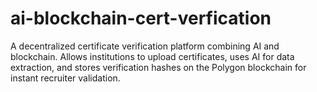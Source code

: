 # ai-blockchain-cert-verfication
A decentralized certificate verification platform combining AI and blockchain. Allows institutions to upload certificates, uses AI for data extraction, and stores verification hashes on the Polygon blockchain for instant recruiter validation.
